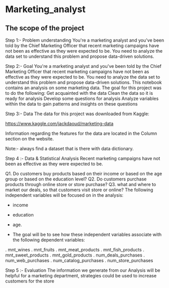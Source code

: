 # Marketing_analyst


## The scope of the project

Step 1:- Problem understanding
You're a marketing analyst and you've been told by the Chief Marketing Officer that recent marketing campaigns have not been as effective as they were expected to be. You need to analyze the data set to understand this problem and propose data-driven solutions.

Step 2:- Goal
You're a marketing analyst and you've been told by the Chief Marketing Officer that recent marketing campaigns have not been as effective as they were expected to be. You need to analyze the data set to understand this problem and propose data-driven solutions.
This notebook contains an analysis on some marketing data. The goal for this project was to do the following:
Get acquainted with the data
Clean the data so it is ready for analysis
Develop some questions for analysis
Analyze variables within the data to gain patterns and insights on these questions

Step 3:- Data
The data for this project was downloaded from Kaggle:

https://www.kaggle.com/jackdaoud/marketing-data

Information regarding the features for the data are located in the Column section on the website.

Note:- always find a dataset that is there with data dictionary.

Step 4 :- Data & Statistical Analysis
Recent marketing campaigns have not been as effective as they were expected to be.

Q1. Do customers buy products based on their income or based on the age group or based on the education level?
Q2. Do customers purchase products through online store or store purchase?
Q3. what and where to market our deals, so that customers visit store or online?
The following independent variables will be focused on in the analysis:

- income

- education

- age.

- The goal will be to see how these independent variables associate with the following dependent variables:

. mnt_wines 
. mnt_fruits 
. mnt_meat_products
. mnt_fish_products 
. mnt_sweet_products 
. mnt_gold_products 
. num_deals_purchases 
. num_web_purchases 
. num_catalog_purchases 
. num_store_purchases


Step 5 :- Evaluation
The information we generate from our Analysis will be helpful for a marketing department, strategies could be used to increase customers for the store
 
